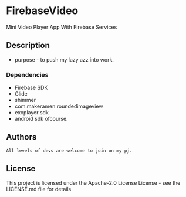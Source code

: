 # FirebaseVideo

Mini Video Player App With Firebase Services

## Description
* purpose - to push my lazy azz into work. 


### Dependencies

* Firebase SDK
* Glide 
* shimmer 
* com.makeramen:roundedimageview
* exoplayer sdk
* android sdk ofcourse.

## Authors
```
All levels of devs are welcome to join on my pj.
```

## License

This project is licensed under the Apache-2.0 License License - see the LICENSE.md file for details
